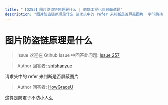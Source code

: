 ```yaml
---
title: "【Q255】图片防盗链原理是什么 | 前端工程化高频面试题"
description: "图片防盗链原理是什么 请求头中的 refer 来判断是否屏蔽图片  字节跳动面试题、阿里腾讯面试题、美团小米面试题。"
---
```


# 图片防盗链原理是什么

> Issue
> 欢迎在 Gtihub Issue 中回答此问题: [Issue 257](https://github.com/shfshanyue/Daily-Question/issues/257)

> Author
> 回答者: [shfshanyue](https://github.com/shfshanyue)

请求头中的 refer 来判断是否屏蔽图片

> Author
> 回答者: [HowGraceU](https://github.com/HowGraceU)

这算是防君子不防小人么
